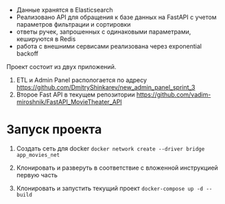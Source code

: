 
- Данные хранятся в Elasticsearch
- Реализовано API для обращения к базе данных на FastAPI с учетом параметров фильтрации и сортировки
- ответы ручек, запрошенных с одинаковыми параметрами, кешируются в Redis
- работа с внешними сервисами реализована через exponential backoff


Проект состоит из двух приложений. 
   1. ETL и Admin Panel распологается по адресу https://github.com/DmitryShinkarev/new_admin_panel_sprint_3
   2. Второе Fast API в текущем репозитории https://github.com/vadim-miroshnik/FastAPI_MovieTheater_API

# Запуск проекта 
   1. Создать сеть для docker
       `docker network create --driver bridge app_movies_net`

   2. Клонировать и разверуть в соответствие с вложенной инструкцией первую часть

   3. Клонировать и запустить текущий проект
   `docker-compose up -d --build`
